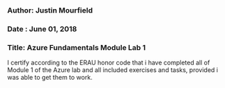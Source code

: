 ### Author: Justin Mourfield
### Date : June 01, 2018
### Title: Azure Fundamentals Module Lab 1

I certify according to the ERAU honor code that i have completed all of Module 1 of the Azure lab and all included exercises and tasks, provided i was able to get them to work.